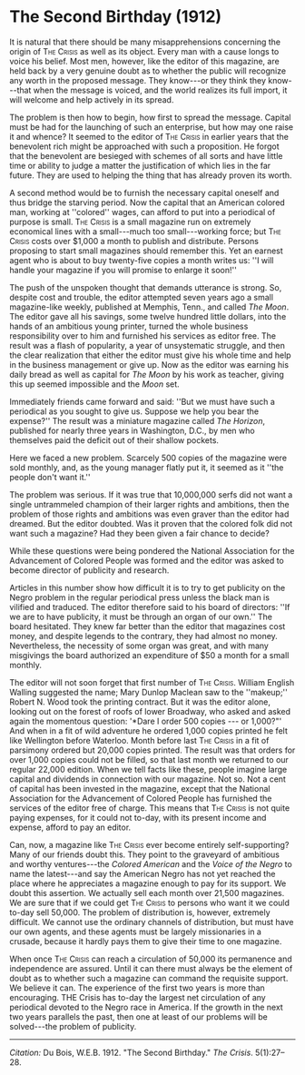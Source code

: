 <!--
title:   The Second Birthday
author:  Du Bois, W.E.B.
journal: The Crisis
year:    1912
volume:  5
issue:   1
pages:   27--28
-->

# The Second Birthday (1912)

It is natural that there should be many misapprehensions concerning the origin of <span style="font-variant:small-caps;">The Crisis</span> as well as its object. Every man with a cause longs to voice his belief. Most men, however, like the editor of this magazine, are held back by a very genuine doubt as to whether the public will recognize any worth in the proposed message. They know---or they think they know---that when the message is voiced, and the world realizes its full import, it will welcome and help actively in its spread. 

The problem is then how to begin, how first to spread the message. Capital must be had for the launching of such an enterprise, but how may one raise it and whence? It seemed to the editor of <span style="font-variant:small-caps;">The Crisis</span> in earlier years that the benevolent rich might be approached with such a proposition. He forgot that the benevolent are besieged with schemes of all sorts and have little time or ability to judge a matter the justification of which lies in the far future. They are used to helping the thing that has already proven its worth. 

A second method would be to furnish the necessary capital oneself and thus bridge the starving period. Now the capital that an American colored man, working at ''colored'' wages, can afford to put into a periodical of purpose is small. <span style="font-variant:small-caps;">The Crisis</span> is a small magazine run on extremely economical lines with a small---much too small---working force; but <span style="font-variant:small-caps;">The Crisis</span> costs 
over $1,000 a month to publish and distribute. Persons proposing to start small magazines should remember this. Yet an earnest agent who is about to buy twenty-five copies a month writes us: ''I will handle your magazine if you will promise to enlarge it soon!'' 

The push of the unspoken thought that demands utterance is strong. So, despite cost and trouble, the editor attempted seven years ago a small magazine-like weekly, published at Memphis, Tenn., and called *The Moon*. The editor gave all his savings, some twelve hundred little dollars, into the hands of an ambitious young printer, turned the whole business responsibility over to him and furnished his services as editor free. The result was a flash of popularity, a year of unsystematic struggle, and then the clear realization that either the editor must give his whole time and help in the business management or give up. Now as the editor was earning his daily bread as well as capital for *The Moon* by his work as teacher, giving this up seemed impossible and the *Moon* set. 

Immediately friends came forward and said: ''But we must have such a periodical as you sought to give us. Suppose we help you bear the expense?'' The result was a miniature magazine called *The Horizon*, published for nearly three years in Washington, D.C., by men who themselves paid the deficit out of their shallow pockets. 

Here we faced a new problem. Scarcely 500 copies of the magazine were sold monthly, and, as the young manager flatly put it, it seemed as it ''the people don't want it.'' 

The problem was serious. If it was true that 10,000,000 serfs did not want a single untrammeled champion of their larger rights and ambitions, then the problem of those rights and ambitions was even graver than the editor had dreamed. But the editor doubted. Was it proven that the colored folk did not want such a magazine? Had they been given a fair chance to decide? 

While these questions were being pondered the National Association for the Advancement of Colored People was formed and the editor was asked to become director of publicity and research. 

Articles in this number show how difficult it is to try to get publicity on the Negro problem in the regular periodical press unless the black man is vilified and traduced. The editor therefore said to his board of directors: ''If we are to have publicity, it must be through an organ of our own.'' The board hesitated. They knew far better than the editor that magazines cost money, and despite legends to the contrary, they had almost no money. Nevertheless, the necessity of some organ was great, and with many misgivings the board authorized an expenditure of $50 a month for a small monthly. 

The editor will not soon forget that first number of <span style="font-variant:small-caps;">The Crisis</span>. William English Walling suggested the name; Mary Dunlop Maclean saw to the ''makeup;'' Robert N. Wood took the printing contract. But it was the editor alone, looking out on the forest of roofs of lower Broadway, who asked and asked again the momentous question: '*Dare I order 500 copies --- or 1,000?"' And when in a fit of wild adventure he ordered 1,000 copies printed he felt like Wellington before Waterloo. Month before last <span style="font-variant:small-caps;">The Crisis</span> in a fit of parsimony ordered but 20,000 copies printed. The result was that orders for over 1,000 copies could not be filled, so that last month we returned to our regular 22,000 edition. When we tell facts like these, people imagine large capital and dividends in connection with our magazine. Not so. Not a cent of capital has been invested in the magazine, except that the National Association for the Advancement of Colored People has furnished the services of the editor free of charge. This means that <span style="font-variant:small-caps;">The Crisis</span> is not quite paying expenses, for it could not to-day, with its present income and expense, afford to pay an editor. 

Can, now, a magazine like <span style="font-variant:small-caps;">The Crisis</span> ever become entirely self-supporting? Many of our friends doubt this. They point to the graveyard of ambitious and worthy ventures---the *Colored American* and the *Voice of the Negro* to name the latest---and say the American Negro has not yet reached the place where he appreciates a magazine enough to pay for its support. We doubt this assertion. We actually sell each month over 21,500 magazines. We are sure that if we could get <span style="font-variant:small-caps;">The Crisis</span> to persons who want it we could to-day sell 50,000. The problem of distribution is, however, extremely difficult. We cannot use the ordinary channels of distribution, but must have our own agents, and these agents must be largely missionaries in a crusade, because it hardly pays them to give their time to one magazine. 

When once <span style="font-variant:small-caps;">The Crisis</span> can reach a circulation of 50,000 its permanence and independence are assured. Until it can there must always be the element of doubt as to whether such a magazine can command the requisite support. We believe it can. The experience of the first two years is more than encouraging. THE Crisis has to-day the largest net circulation of any periodical devoted to the Negro race in America. If the growth in the next two years parallels the past, then one at least of our problems will be solved---the problem of publicity. 

______________
*Citation:* Du Bois, W.E.B. 1912. "The Second Birthday." *The Crisis*. 5(1):27&ndash;28.